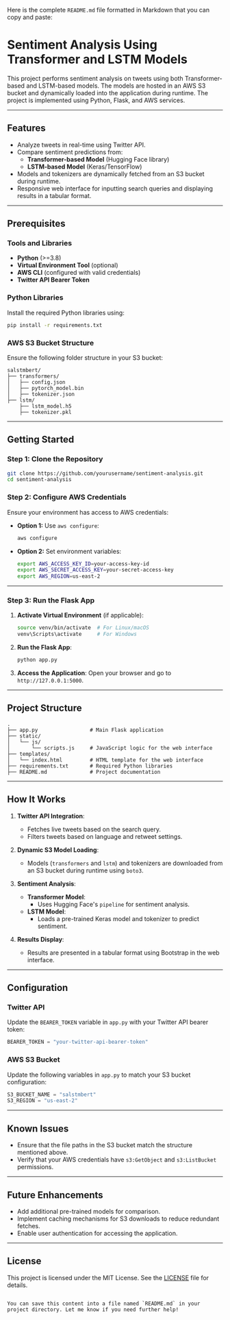Here is the complete `README.md` file formatted in Markdown that you can copy and paste:

# Sentiment Analysis Using Transformer and LSTM Models

This project performs sentiment analysis on tweets using both Transformer-based and LSTM-based models. The models are hosted in an AWS S3 bucket and dynamically loaded into the application during runtime. The project is implemented using Python, Flask, and AWS services.

---

## Features

- Analyze tweets in real-time using Twitter API.
- Compare sentiment predictions from:
  - **Transformer-based Model** (Hugging Face library)
  - **LSTM-based Model** (Keras/TensorFlow)
- Models and tokenizers are dynamically fetched from an S3 bucket during runtime.
- Responsive web interface for inputting search queries and displaying results in a tabular format.

---

## Prerequisites

### Tools and Libraries
- **Python** (>=3.8)
- **Virtual Environment Tool** (optional)
- **AWS CLI** (configured with valid credentials)
- **Twitter API Bearer Token**

### Python Libraries
Install the required Python libraries using:
```bash
pip install -r requirements.txt
```

### AWS S3 Bucket Structure
Ensure the following folder structure in your S3 bucket:
```
salstmbert/
├── transformers/
│   ├── config.json
│   ├── pytorch_model.bin
│   ├── tokenizer.json
├── lstm/
    ├── lstm_model.h5
    ├── tokenizer.pkl
```

---

## Getting Started

### Step 1: Clone the Repository
```bash
git clone https://github.com/yourusername/sentiment-analysis.git
cd sentiment-analysis
```

### Step 2: Configure AWS Credentials
Ensure your environment has access to AWS credentials:
- **Option 1:** Use `aws configure`:
  ```bash
  aws configure
  ```
- **Option 2:** Set environment variables:
  ```bash
  export AWS_ACCESS_KEY_ID=your-access-key-id
  export AWS_SECRET_ACCESS_KEY=your-secret-access-key
  export AWS_REGION=us-east-2
  ```

---

### Step 3: Run the Flask App

1. **Activate Virtual Environment** (if applicable):
   ```bash
   source venv/bin/activate  # For Linux/macOS
   venv\Scripts\activate     # For Windows
   ```

2. **Run the Flask App**:
   ```bash
   python app.py
   ```

3. **Access the Application**:
   Open your browser and go to `http://127.0.0.1:5000`.

---

## Project Structure

```
.
├── app.py                 # Main Flask application
├── static/
│   └── js/
│       └── scripts.js     # JavaScript logic for the web interface
├── templates/
│   └── index.html         # HTML template for the web interface
├── requirements.txt       # Required Python libraries
├── README.md              # Project documentation
```

---

## How It Works

1. **Twitter API Integration**:
   - Fetches live tweets based on the search query.
   - Filters tweets based on language and retweet settings.

2. **Dynamic S3 Model Loading**:
   - Models (`transformers` and `lstm`) and tokenizers are downloaded from an S3 bucket during runtime using `boto3`.

3. **Sentiment Analysis**:
   - **Transformer Model**:
     - Uses Hugging Face's `pipeline` for sentiment analysis.
   - **LSTM Model**:
     - Loads a pre-trained Keras model and tokenizer to predict sentiment.

4. **Results Display**:
   - Results are presented in a tabular format using Bootstrap in the web interface.

---

## Configuration

### Twitter API
Update the `BEARER_TOKEN` variable in `app.py` with your Twitter API bearer token:
```python
BEARER_TOKEN = "your-twitter-api-bearer-token"
```

### AWS S3 Bucket
Update the following variables in `app.py` to match your S3 bucket configuration:
```python
S3_BUCKET_NAME = "salstmbert"
S3_REGION = "us-east-2"
```

---

## Known Issues

- Ensure that the file paths in the S3 bucket match the structure mentioned above.
- Verify that your AWS credentials have `s3:GetObject` and `s3:ListBucket` permissions.

---

## Future Enhancements

- Add additional pre-trained models for comparison.
- Implement caching mechanisms for S3 downloads to reduce redundant fetches.
- Enable user authentication for accessing the application.

---

## License

This project is licensed under the MIT License. See the [LICENSE](LICENSE) file for details.
```

You can save this content into a file named `README.md` in your project directory. Let me know if you need further help!
